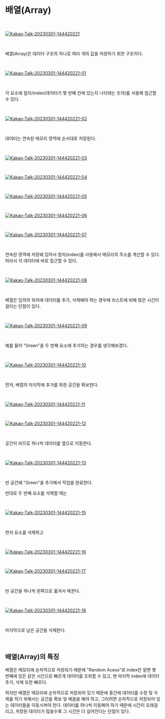 # 배열(Array)

</br>

<a href="https://ibb.co/N7RnLnn"><img src="https://i.ibb.co/zNdHSHH/Kakao-Talk-20230301-144420221.jpg" alt="Kakao-Talk-20230301-144420221" border="0"></a>

</br>

배열(Array)은 데이터 구조의 하나로 여러 개의 값을 저장하기 위한 구조이다.

</br>

<a href="https://ibb.co/tZdc9Cf"><img src="https://i.ibb.co/s5BQZ3S/Kakao-Talk-20230301-144420221-01.jpg" alt="Kakao-Talk-20230301-144420221-01" border="0"></a>

</br>

각 요소에 첨자/index(데이터가 몇 번째 칸에 있는지 나타태는 숫자)를 사용해 접근할 수 있다.

</br>

<a href="https://ibb.co/6tcQ8fV"><img src="https://i.ibb.co/s1p7CMk/Kakao-Talk-20230301-144420221-02.jpg" alt="Kakao-Talk-20230301-144420221-02" border="0"></a>

</br>

데이터는 연속된 메모리 영역에 순서대로 저장된다.

</br>

<a href="https://ibb.co/VSNFKFN"><img src="https://i.ibb.co/pzPHmHP/Kakao-Talk-20230301-144420221-03.jpg" alt="Kakao-Talk-20230301-144420221-03" border="0"></a>

</br>

<a href="https://ibb.co/PWkJ5gG"><img src="https://i.ibb.co/C9L4nQK/Kakao-Talk-20230301-144420221-04.jpg" alt="Kakao-Talk-20230301-144420221-04" border="0"></a>

</br>

<a href="https://ibb.co/Bnn2YbV"><img src="https://i.ibb.co/3RRmP2y/Kakao-Talk-20230301-144420221-05.jpg" alt="Kakao-Talk-20230301-144420221-05" border="0"></a>

</br>

<a href="https://ibb.co/FsYYvjw"><img src="https://i.ibb.co/8zxx3S5/Kakao-Talk-20230301-144420221-06.jpg" alt="Kakao-Talk-20230301-144420221-06" border="0"></a>

</br>

<a href="https://ibb.co/qW4vmYd"><img src="https://i.ibb.co/ZYw0czV/Kakao-Talk-20230301-144420221-07.jpg" alt="Kakao-Talk-20230301-144420221-07" border="0"></a>

</br>

연속된 영역에 저장돼 있어서 첨자(index)를 사용해서 메모리의 주소를 계산할 수 있다. 따라서 각 데이터에 바로 접근할 수 있다.

</br>

<a href="https://ibb.co/3MQMt8j"><img src="https://i.ibb.co/rcNcnLz/Kakao-Talk-20230301-144420221-08.jpg" alt="Kakao-Talk-20230301-144420221-08" border="0"></a>

</br>

배열은 임의의 위치에 데이터를 추가, 삭제해야 하는 경우에 리스트에 비해 많은 시간이 걸리는 단점이 있다.

</br>

<a href="https://ibb.co/YBTnWWX"><img src="https://i.ibb.co/Xxk044D/Kakao-Talk-20230301-144420221-09.jpg" alt="Kakao-Talk-20230301-144420221-09" border="0"></a>

</br>

예를 들어 "Green"을 두 번째 요소에 추가하는 경우를 생각해보겠다.

</br>

<a href="https://ibb.co/6PyJb1Y"><img src="https://i.ibb.co/BZfKjrL/Kakao-Talk-20230301-144420221-10.jpg" alt="Kakao-Talk-20230301-144420221-10" border="0"></a>

</br>

먼저, 배열의 마지막에 추가를 위한 공간을 확보한다.

</br>

<a href="https://ibb.co/BtHkNsZ"><img src="https://i.ibb.co/56XZFc8/Kakao-Talk-20230301-144420221-11.jpg" alt="Kakao-Talk-20230301-144420221-11" border="0"></a>

</br>

<a href="https://ibb.co/sQ5rX48"><img src="https://i.ibb.co/J2xPSTD/Kakao-Talk-20230301-144420221-12.jpg" alt="Kakao-Talk-20230301-144420221-12" border="0"></a>

</br>

공간이 비므로 하나씩 데이터를 옆으로 이동한다.

</br>

<a href="https://ibb.co/NyCT5Fc"><img src="https://i.ibb.co/0G2sTnH/Kakao-Talk-20230301-144420221-13.jpg" alt="Kakao-Talk-20230301-144420221-13" border="0"></a>

</br>

빈 공간에 "Green"을 추가해서 작업을 완료한다.

반대로 두 번째 요소를 삭제할 때는

</br>

<a href="https://ibb.co/FKjDR8n"><img src="https://i.ibb.co/rm1wD5v/Kakao-Talk-20230301-144420221-15.jpg" alt="Kakao-Talk-20230301-144420221-15" border="0"></a>

</br>

먼저 요소를 삭제하고

</br>

<a href="https://ibb.co/D78ndNt"><img src="https://i.ibb.co/tbx5RS4/Kakao-Talk-20230301-144420221-16.jpg" alt="Kakao-Talk-20230301-144420221-16" border="0"></a>

</br>

<a href="https://ibb.co/3ypnkBd"><img src="https://i.ibb.co/C5bfWh8/Kakao-Talk-20230301-144420221-17.jpg" alt="Kakao-Talk-20230301-144420221-17" border="0"></a>

</br>

빈 공간을 하나씩 왼쪽으로 옮겨서 메꾼다.

</br>

<a href="https://ibb.co/gPzVFk0"><img src="https://i.ibb.co/b2zJRc4/Kakao-Talk-20230301-144420221-18.jpg" alt="Kakao-Talk-20230301-144420221-18" border="0"></a>

</br>

마지막으로 남은 공간을 삭제한다.

</br>

## 배열(Array)의 특징

배열은 메모리에 순차적으로 저장되기 때문에 "Random Acess"로 index만 알면 몇 번째에 있든 같은 시간으로 빠르게 데이터를 조회할 수 있고, 맨 마지막 index에 데이터 추가, 삭제 또한 빠르다.

하지만 배열은 메모리에 순차적으로 저장되어 있기 때문에 중간에 데이터를 수정 및 삭제를 하기 위해서는 공간을 확보 및 메꿈을 해야 하고, 그러려면 순차적으로 저장되어 있는 데이터들을 이동시켜야 한다. 데이터를 하나씩 이동해야 하기 때문에 시간이 오래걸리고, 저장된 데이터가 많을수록 그 시간은 더 길어진다는 단점이 있다.